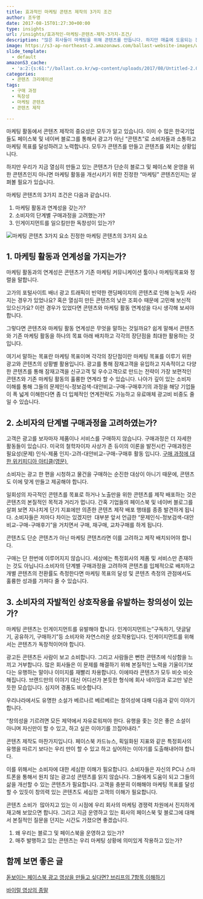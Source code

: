 ```yaml
---
title: 효과적인 마케팅 콘텐츠 제작의 3가지 조건
author: 조두영
date: 2017-08-15T01:27:30+00:00
type: insights
url: /insights/효과적인-마케팅-콘텐츠-제작-3가지-조건/
description: "많은 회사들이 마케팅을 위해 콘텐츠를 만듭니다. 하지만 매출에 도움되는 진짜 마케팅 콘텐츠 제작을 잘 하는 회사는 드뭅니다. 마케팅 콘텐츠를 제대로 만들기 위해 꼭 지켜야 할 방법은 무엇일까요? 마케팅 목표와의 연계성, 고객의 구매과정, 창의성입니다."
image: https://s3-ap-northeast-2.amazonaws.com/ballast-website-images/wp-content/uploads/2017/08/15105947/Untitled-2.001.png
slide_template:
  - default
amazonS3_cache:
  - 'a:2:{s:61:"//ballast.co.kr/wp-content/uploads/2017/08/Untitled-2.001.png";i:53007;s:111:"//s3-ap-northeast-2.amazonaws.com/ballast-website-images/wp-content/uploads/2017/08/15105947/Untitled-2.001.png";i:53007;}'
categories:
  - 콘텐츠 크리에이션
tags:
  - 구매 과정
  - 독창성
  - 마케팅 콘텐츠
  - 콘텐츠 제작

---
```

마케팅 활동에서 콘텐츠 제작의 중요성은 모두가 알고 있습니다. 이미 수 많은 한국기업들도 페이스북 및 네이버 블로그를 통해서 광고가 아닌 “콘텐츠”로 소비자들과 소통하고 마케팅 목표를 달성하려고 노력합니다. 모두가 콘텐츠를 만들고 콘텐츠를 외치는 상황입니다.
  
하지만 우리가 지금 열심히 만들고 있는 콘텐츠가 단순히 블로그 및 페이스북 운영을 위한 콘텐츠인지 아니면 마케팅 활동을 개선시키기 위한 진정한 &#8220;마케팅&#8221; 콘텐츠인지는 살펴볼 필요가 있습니다.

마케팅 콘텐츠의 3가지 조건은 다음과 같습니다.

  1. 마케팅 활동과 연계성을 갖는가?
  2. 소비자의 단계별 구매과정을 고려했는가?
  3. 인게이지먼트를 일으킬만한 독창성이 있는가?

![마케팅 콘텐츠 3가지 요소](https://s3-ap-northeast-2.amazonaws.com/ballast-website-images/wp-content/uploads/2017/08/Untitled-2.001.png)
진정한 마케팅 콘텐츠의 3가지 요소

## 

## 1. 마케팅 활동과 연계성을 가지는가?

마케팅 활동과의 연계성은 콘텐츠가 기존 마케팅 커뮤니케이션 툴이나 마케팅목표와 정렬을 말합니다.

고가의 포털사이트 배너 광고 트래픽이 빈약한 랜딩페이지의 콘텐츠로 인해 눈녹듯 사라지는 경우가 있었나요? 혹은 열심히 만든 콘텐츠의 낮은 조회수 때문에 고민해 보신적 있으신가요? 이런 경우가 있었다면 콘텐츠와 마케팅 활동 연계성을 다시 생각해 보셔야 합니다.

그렇다면 콘텐츠와 마케팅 활동 연계성은 무엇을 말하는 것일까요? 쉽게 말해서 콘텐츠와 기존 마케팅 활동을 하나의 목표 아래 배치하고 각각의 장단점을 최대한 활용하는 것 입니다.

여기서 말하는 목표란 마케팅 목표이며 각각의 장단점이란 마케팅 목표를 이루기 위한 광고와 콘텐츠의 상황별 활용입니다. 광고를 통해 잠재고객을 유입하고 지속적이고 다양한 콘텐츠를 통해 잠재고객을 신규고객 및 우수고객으로 만드는 전략이 가장 보편적인 콘텐츠와 기존 마케팅 활동의 훌륭한 연계라 할 수 있습니다. 나아가 깊이 있는 소비자 이해를 통해 그들의 문제인식-정보검색-대안비교-구매-구매후기의 과정을 해당 기업들이 폭 넓게 이해한다면 좀 더 입체적인 연계전략도 가능하고 유료매체 광고비 비중도 줄일 수 있습니다.

## 2. 소비자의 단계별 구매과정을 고려하였는가?

고객은 광고를 보자마자 제품이나 서비스를 구매하지 않습니다. 구매과정은 더 자세한 활동들이 있습니다. 미국의 철학자이자 사상가 존 듀이의 이론을 발전시킨 구매과정은 필요성(문제) 인식-제품 인지-고려-대안비교-구매-구매후 활동 입니다. [구매 과정에 대한 위키피디아 아티클(영문) ][1]

소비자는 광고 한 편을 시청하고 물건을 구매하는 순진한 대상이 아니기 때문에, 콘텐츠도 이에 맞게 만들고 제공해야 합니다.

일회성의 자극적인 콘텐츠를 목표로 하거나 노출만을 위한 콘텐츠를 제작 배포하는 것은 콘텐츠의 본질적인 목적과 거리가 멉니다. 간혹 기업들의 페이스북 및 네이버 블로그를 살펴 보면 지나치게 단기 지표에만 의존한 콘텐츠 제작 배포 행태를 종종 발견하게 됩니다. 소비자들은 저마다 차이는 있겠지만  대부분 앞서 언급한 &#8220;문제인식-정보검색-대안비교-구매-구매후기&#8221;을 거치면서 구매, 재구매, 교차구매를 하게 됩니다.

콘텐츠도 단순 콘텐츠가 아닌 마케팅 콘텐츠라면 이를 고려하고 제작 배치되어야 합니다.

구매는 단 한번에 이루어지지 않습니다. 세상에는 특정회사의 제품 및 서비스만 존재하는 것도 아닙니다.소비자의 단계별 구매과정을 고려하여 콘텐츠를 입체적으로 배치하고 개별 콘텐츠의 전환률도 측정한다면 마케팅 목표의 달성 및 콘텐츠 측정의 관점에서도 훌륭한 성과를 가져다 줄 수 있습니다.

## 3. 소비자의 자발적인 상호작용을 유발하는 창의성이 있는가?

마케팅 콘텐츠는 인게이지먼트를 유발해야 합니다. 인게이지먼트는&#8221;구독하기, 댓글달기, 공유하기, 구매하기&#8221;등 소비자와 자연스러운 상호작용입니다. 인게이지먼트를 위해서는 콘텐츠가 독창적이어야 합니다.

광고든 콘텐츠든 사람이 보고 소비합니다. 그리고 사람들은 뻔한 콘텐츠에 식상함을 느끼고 거부합니다. 많은 회사들은 이 문제를 해결하기 위해 본질적인 노력을 기울이기보다는 유행하는 말이나 이미지를 재빨리 차용합니다. 이에따라 콘텐츠가 모두 비슷 비슷해집니다. 브랜드만의 이야기 대신 어디선가 본듯한 형식에 회사 네이밍과 로고만 넣은 듯한 모습입니다. 심지어 경품도 비슷합니다.

우리나라에서도 유명한 소설가 베르나르 베르베르는 창의성에 대해 다음과 같이 이야기합니다.

“창의성을 기르려면 모든 제약에서 자유로워져야 한다. 유행을 좇는 것은 좋은 소설이 아니며 자신만이 할 수 있고, 하고 싶은 이야기를 끄집어내라.”

콘텐츠 제작도 마찬가지입니다. 페이스북 카드뉴스, 획일화된 지표와 같은 특정회사의 유행을 따르기 보다는 우리 만이 할 수 있고 하고 싶어하는 이야기를 도출해내어야 합니다.

이를 위해서는 소비자에 대한 세심한 이해가 필요합니다. 소비자들은 자신의 PC나 스마트폰을 통해서 원치 않는 광고성 콘텐츠를 읽지 않습니다. 그들에게 도움이 되고 그들의 삶을 개선할 수 있는 콘텐츠가 필요합니다. 고객을 충분히 이해해야 마케팅 목표를 달성 할 수 있듯이 창의력 있는 콘텐츠도 세심한 고객의 이해가 필요합니다.

콘텐츠 소비가  많아지고 있는 이 시점에 우리 회사의 마케팅 경쟁력 차원에서 진지하게 재고해 보았으면 합니다. 그리고 지금 운영하고 있는 회사의 페이스북 및 블로그에 대해서 본질적인 질문을 던지는 시간도 가졌으면 좋겠습니다.

  1. 왜 우리는 블로그 및 페이스북을 운영하고 있는가?
  2. 매주 발행하고 있는 콘텐츠는 우리 마케팅 상황에 의미있게 작용하고 있는가?

## 함께 보면 좋은 글

[돋보이는 페이스북 광고 영상을 만들고 싶다면? 브리프의 7항목 이해하기][2]

[바이럴 영상의 종말][3]

&nbsp;

 [1]: https://en.wikipedia.org/wiki/Buyer_decision_process
 [2]: /insights/%eb%8f%8b%eb%b3%b4%ec%9d%b4%eb%8a%94-%ed%8e%98%ec%9d%b4%ec%8a%a4%eb%b6%81-%eb%8f%99%ec%98%81%ec%83%81-%ea%b4%91%ea%b3%a0%ec%a0%9c%ec%9e%91%ec%9d%84-%ec%9c%84%ed%95%9c-%eb%b8%8c%eb%a6%ac%ed%94%84/
 [3]: /insights/%eb%b0%94%ec%9d%b4%eb%9f%b4-%ec%98%81%ec%83%81%ec%9d%98-%ec%a2%85%eb%a7%90/